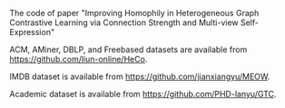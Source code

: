 The code of paper "Improving Homophily in Heterogeneous Graph Contrastive Learning via Connection Strength and Multi-view Self-Expression"

ACM, AMiner, DBLP, and Freebased datasets are available from https://github.com/liun-online/HeCo.

IMDB dataset is available from https://github.com/jianxiangyu/MEOW.

Academic dataset is available from https://github.com/PHD-lanyu/GTC.
